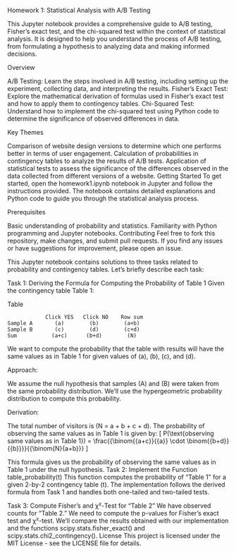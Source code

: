 Homework 1: Statistical Analysis with A/B Testing


This Jupyter notebook provides a comprehensive guide to A/B testing, Fisher’s exact test, and the chi-squared test within the context of statistical analysis. It is designed to help you understand the process of A/B testing, from formulating a hypothesis to analyzing data and making informed decisions.


Overview


A/B Testing: Learn the steps involved in A/B testing, including setting up the experiment, collecting data, and interpreting the results.
Fisher’s Exact Test: Explore the mathematical derivation of formulas used in Fisher’s exact test and how to apply them to contingency tables.
Chi-Squared Test: Understand how to implement the chi-squared test using Python code to determine the significance of observed differences in data.


Key Themes


Comparison of website design versions to determine which one performs better in terms of user engagement.
Calculation of probabilities in contingency tables to analyze the results of A/B tests.
Application of statistical tests to assess the significance of the differences observed in the data collected from different versions of a website.
Getting Started
To get started, open the homework1.ipynb notebook in Jupyter and follow the instructions provided. The notebook contains detailed explanations and Python code to guide you through the statistical analysis process.

Prerequisites

Basic understanding of probability and statistics.
Familiarity with Python programming and Jupyter notebooks.
Contributing
Feel free to fork this repository, make changes, and submit pull requests. If you find any issues or have suggestions for improvement, please open an issue.


This Jupyter notebook contains solutions to three tasks related to probability and contingency tables. Let’s briefly describe each task:

Task 1: Deriving the Formula for Computing the Probability of Table 1
Given the contingency table Table 1:

Table

                Click YES	Click NO	Row sum
    Sample A       (a)	      (b)	     (a+b)
    Sample B	   (c)	      (d)	     (c+d)
    Sum	          (a+c)	     (b+d)	      (N)

We want to compute the probability that the table with results will have the same values as in Table 1 for given values of (a), (b), (c), and (d).

Approach:

We assume the null hypothesis that samples (A) and (B) were taken from the same probability distribution.
We’ll use the hypergeometric probability distribution to compute this probability.

Derivation:

The total number of visitors is (N = a + b + c + d).
The probability of observing the same values as in Table 1 is given by:
[ P(\text{observing same values as in Table 1}) = \frac{{\binom{{a+c}}{{a}} \cdot \binom{{b+d}}{{b}}}}{{\binom{N}{a+b}}} ]

This formula gives us the probability of observing the same values as in Table 1 under the null hypothesis.
Task 2: Implement the Function table_probability(t)
This function computes the probability of “Table 1” for a given 2-by-2 contingency table (t). The implementation follows the derived formula from Task 1 and handles both one-tailed and two-tailed tests.

Task 3: Compute Fisher’s and χ²-Test for “Table 2”
We have observed counts for “Table 2.” We need to compute the p-values for Fisher’s exact test and χ²-test. We’ll compare the results obtained with our implementation and the functions scipy.stats.fisher_exact() and scipy.stats.chi2_contingency().
License
This project is licensed under the MIT License - see the LICENSE file for details.